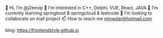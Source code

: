 👋 Hi, I’m @j2eevip
👀 I’m interested in C++, Delphi, VUE, React, JAVA
🌱 I’m currently learning springboot & springcloud & leetcode
💞️ I’m looking to collaborate on mall project
📫 How to reach me mjnwdar@hotmail.com

blog: https://frontendstyle.github.io
